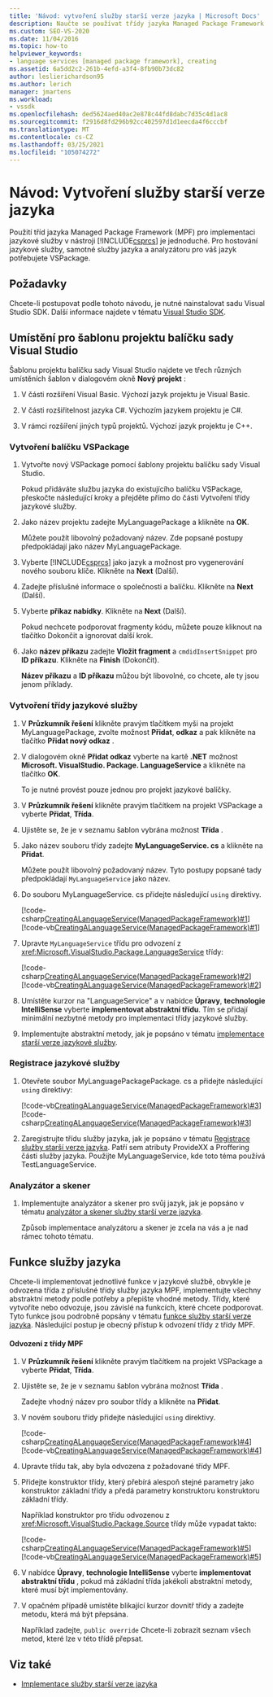 ```yaml
---
title: 'Návod: vytvoření služby starší verze jazyka | Microsoft Docs'
description: Naučte se používat třídy jazyka Managed Package Framework k implementaci jazykové služby v jazyce Visual C#.
ms.custom: SEO-VS-2020
ms.date: 11/04/2016
ms.topic: how-to
helpviewer_keywords:
- language services [managed package framework], creating
ms.assetid: 6a5dd2c2-261b-4efd-a3f4-8fb90b73dc82
author: leslierichardson95
ms.author: lerich
manager: jmartens
ms.workload:
- vssdk
ms.openlocfilehash: ded5624aed40ac2e878c44fd8dabc7d35c4d1ac8
ms.sourcegitcommit: f2916d8fd296b92cc402597d1d1eecda4f6cccbf
ms.translationtype: MT
ms.contentlocale: cs-CZ
ms.lasthandoff: 03/25/2021
ms.locfileid: "105074272"
---
```

# <a name="walkthrough-creating-a-legacy-language-service"></a>Návod: Vytvoření služby starší verze jazyka
Použití tříd jazyka Managed Package Framework (MPF) pro implementaci jazykové služby v nástroji [!INCLUDE[csprcs](../../data-tools/includes/csprcs_md.md)] je jednoduché. Pro hostování jazykové služby, samotné služby jazyka a analyzátoru pro váš jazyk potřebujete VSPackage.

## <a name="prerequisites"></a>Požadavky
 Chcete-li postupovat podle tohoto návodu, je nutné nainstalovat sadu Visual Studio SDK. Další informace najdete v tématu [Visual Studio SDK](../../extensibility/visual-studio-sdk.md).

## <a name="locations-for-the-visual-studio-package-project-template"></a>Umístění pro šablonu projektu balíčku sady Visual Studio
 Šablonu projektu balíčku sady Visual Studio najdete ve třech různých umístěních šablon v dialogovém okně **Nový projekt** :

1. V části rozšíření Visual Basic. Výchozí jazyk projektu je Visual Basic.

2. V části rozšiřitelnost jazyka C#. Výchozím jazykem projektu je C#.

3. V rámci rozšíření jiných typů projektů. Výchozí jazyk projektu je C++.

### <a name="create-a-vspackage"></a>Vytvoření balíčku VSPackage

1. Vytvořte nový VSPackage pomocí šablony projektu balíčku sady Visual Studio.

    Pokud přidáváte službu jazyka do existujícího balíčku VSPackage, přeskočte následující kroky a přejděte přímo do části Vytvoření třídy jazykové služby.

2. Jako název projektu zadejte MyLanguagePackage a klikněte na **OK**.

    Můžete použít libovolný požadovaný název. Zde popsané postupy předpokládají jako název MyLanguagePackage.

3. Vyberte [!INCLUDE[csprcs](../../data-tools/includes/csprcs_md.md)] jako jazyk a možnost pro vygenerování nového souboru klíče. Klikněte na **Next** (Další).

4. Zadejte příslušné informace o společnosti a balíčku. Klikněte na **Next** (Další).

5. Vyberte **příkaz nabídky**. Klikněte na **Next** (Další).

    Pokud nechcete podporovat fragmenty kódu, můžete pouze kliknout na tlačítko Dokončit a ignorovat další krok.

6. Jako **název příkazu** zadejte **Vložit fragment** a `cmdidInsertSnippet` pro **ID příkazu**. Klikněte na **Finish** (Dokončit).

    **Název příkazu** a **ID příkazu** můžou být libovolné, co chcete, ale ty jsou jenom příklady.

### <a name="create-the-language-service-class"></a>Vytvoření třídy jazykové služby

1. V **Průzkumník řešení** klikněte pravým tlačítkem myši na projekt MyLanguagePackage, zvolte možnost **Přidat**, **odkaz** a pak klikněte na tlačítko **Přidat nový odkaz** .

2. V dialogovém okně **Přidat odkaz** vyberte na kartě **.NET** možnost **Microsoft. VisualStudio. Package. LanguageService** a klikněte na tlačítko **OK**.

     To je nutné provést pouze jednou pro projekt jazykové balíčky.

3. V **Průzkumník řešení** klikněte pravým tlačítkem na projekt VSPackage a vyberte **Přidat**, **Třída**.

4. Ujistěte se, že je v seznamu šablon vybrána možnost **Třída** .

5. Jako název souboru třídy zadejte **MyLanguageService. cs** a klikněte na **Přidat**.

     Můžete použít libovolný požadovaný název. Tyto postupy popsané tady předpokládají `MyLanguageService` jako název.

6. Do souboru MyLanguageService. cs přidejte následující `using` direktivy.

     [!code-csharp[CreatingALanguageService(ManagedPackageFramework)#1](../../extensibility/internals/codesnippet/CSharp/walkthrough-creating-a-legacy-language-service_1.cs)]
     [!code-vb[CreatingALanguageService(ManagedPackageFramework)#1](../../extensibility/internals/codesnippet/VisualBasic/walkthrough-creating-a-legacy-language-service_1.vb)]

7. Upravte `MyLanguageService` třídu pro odvození z <xref:Microsoft.VisualStudio.Package.LanguageService> třídy:

     [!code-csharp[CreatingALanguageService(ManagedPackageFramework)#2](../../extensibility/internals/codesnippet/CSharp/walkthrough-creating-a-legacy-language-service_2.cs)]
     [!code-vb[CreatingALanguageService(ManagedPackageFramework)#2](../../extensibility/internals/codesnippet/VisualBasic/walkthrough-creating-a-legacy-language-service_2.vb)]

8. Umístěte kurzor na "LanguageService" a v nabídce **Úpravy**, **technologie IntelliSense** vyberte **implementovat abstraktní třídu**. Tím se přidají minimální nezbytné metody pro implementaci třídy jazykové služby.

9. Implementujte abstraktní metody, jak je popsáno v tématu [implementace starší verze jazykové služby](../../extensibility/internals/implementing-a-legacy-language-service2.md).

### <a name="register-the-language-service"></a>Registrace jazykové služby

1. Otevřete soubor MyLanguagePackagePackage. cs a přidejte následující `using` direktivy:

     [!code-vb[CreatingALanguageService(ManagedPackageFramework)#3](../../extensibility/internals/codesnippet/VisualBasic/walkthrough-creating-a-legacy-language-service_3.vb)]
     [!code-csharp[CreatingALanguageService(ManagedPackageFramework)#3](../../extensibility/internals/codesnippet/CSharp/walkthrough-creating-a-legacy-language-service_3.cs)]

2. Zaregistrujte třídu služby jazyka, jak je popsáno v tématu [Registrace služby starší verze jazyka](../../extensibility/internals/registering-a-legacy-language-service1.md). Patří sem atributy ProvideXX a Proffering části služby jazyka. Použijte MyLanguageService, kde toto téma používá TestLanguageService.

### <a name="the-parser-and-scanner"></a>Analyzátor a skener

1. Implementujte analyzátor a skener pro svůj jazyk, jak je popsáno v tématu [analyzátor a skener služby starší verze jazyka](../../extensibility/internals/legacy-language-service-parser-and-scanner.md).

     Způsob implementace analyzátoru a skener je zcela na vás a je nad rámec tohoto tématu.

## <a name="language-service-features"></a>Funkce služby jazyka
 Chcete-li implementovat jednotlivé funkce v jazykové službě, obvykle je odvozena třída z příslušné třídy služby jazyka MPF, implementujte všechny abstraktní metody podle potřeby a přepište vhodné metody. Třídy, které vytvoříte nebo odvozuje, jsou závislé na funkcích, které chcete podporovat. Tyto funkce jsou podrobně popsány v tématu [funkce služby starší verze jazyka](../../extensibility/internals/legacy-language-service-features1.md). Následující postup je obecný přístup k odvození třídy z třídy MPF.

#### <a name="deriving-from-an-mpf-class"></a>Odvození z třídy MPF

1. V **Průzkumník řešení** klikněte pravým tlačítkem na projekt VSPackage a vyberte **Přidat**, **Třída**.

2. Ujistěte se, že je v seznamu šablon vybrána možnost **Třída** .

     Zadejte vhodný název pro soubor třídy a klikněte na **Přidat**.

3. V novém souboru třídy přidejte následující `using` direktivy.

     [!code-csharp[CreatingALanguageService(ManagedPackageFramework)#4](../../extensibility/internals/codesnippet/CSharp/walkthrough-creating-a-legacy-language-service_4.cs)]
     [!code-vb[CreatingALanguageService(ManagedPackageFramework)#4](../../extensibility/internals/codesnippet/VisualBasic/walkthrough-creating-a-legacy-language-service_4.vb)]

4. Upravte třídu tak, aby byla odvozena z požadované třídy MPF.

5. Přidejte konstruktor třídy, který přebírá alespoň stejné parametry jako konstruktor základní třídy a předá parametry konstruktoru konstruktoru základní třídy.

     Například konstruktor pro třídu odvozenou z <xref:Microsoft.VisualStudio.Package.Source> třídy může vypadat takto:

     [!code-csharp[CreatingALanguageService(ManagedPackageFramework)#5](../../extensibility/internals/codesnippet/CSharp/walkthrough-creating-a-legacy-language-service_5.cs)]
     [!code-vb[CreatingALanguageService(ManagedPackageFramework)#5](../../extensibility/internals/codesnippet/VisualBasic/walkthrough-creating-a-legacy-language-service_5.vb)]

6. V nabídce **Úpravy**, **technologie IntelliSense** vyberte **implementovat abstraktní třídu** , pokud má základní třída jakékoli abstraktní metody, které musí být implementovány.

7. V opačném případě umístěte blikající kurzor dovnitř třídy a zadejte metodu, která má být přepsána.

     Například zadejte, `public override` Chcete-li zobrazit seznam všech metod, které lze v této třídě přepsat.

## <a name="see-also"></a>Viz také
- [Implementace služby starší verze jazyka](../../extensibility/internals/implementing-a-legacy-language-service1.md)
